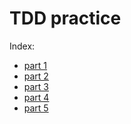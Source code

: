 TDD practice
===

Index:

- [part 1](docs/part1.md)
- [part 2](docs/part2.md)
- [part 3](docs/part3.md)
- [part 4](docs/part4.md)
- [part 5](docs/part5.md)




